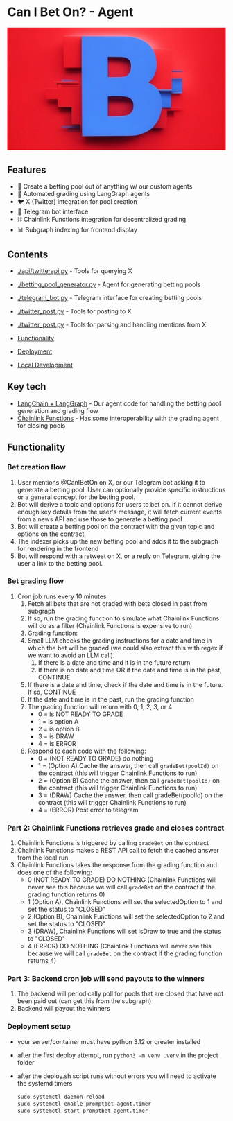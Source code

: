 # Can I Bet On? - Agent

![Can I Bet On? Hero](./docs/canibeton-hero.png)

## Features

- 🤖 Create a betting pool out of anything w/ our custom agents
- 🔄 Automated grading using LangGraph agents
- 🐦 X (Twitter) integration for pool creation
- 💬 Telegram bot interface
- ⛓️ Chainlink Functions integration for decentralized grading
- 📊 Subgraph indexing for frontend display

## Contents

- [./api/twitterapi.py](./api/twitterapi.py) - Tools for querying X
- [./betting_pool_generator.py](./betting_pool_generator.py) - Agent for generating betting pools
- [./telegram_bot.py](./telegram_bot.py) - Telegram interface for creating betting pools
- [./twitter_post.py](./twitter_post.py) - Tools for posting to X
- [./twitter_post.py](./twitter_check.py) - Tools for parsing and handling mentions from X

- [Functionality](#functionality)
- [Deployment](#deployment)
- [Local Development](#local-development)

## Key tech

- [LangChain + LangGraph](https://www.langchain.com/langgraph) - Our agent code for handling the betting pool generation and grading flow
- [Chainlink Functions](https://chain.link/functions) - Has some interoperability with the grading agent for closing pools

## Functionality

### Bet creation flow

1. User mentions @CanIBetOn on X, or our Telegram bot asking it to generate a betting pool. User can optionally provide specific instructions or a general concept for the betting pool.
2. Bot will derive a topic and options for users to bet on. If it cannot derive enough key details from the user's message, it will fetch current events from a news API and use those to generate a betting pool
3. Bot will create a betting pool on the contract with the given topic and options on the contract.
4. The indexer picks up the new betting pool and adds it to the subgraph for rendering in the frontend
4. Bot will respond with a retweet on X, or a reply on Telegram, giving the user a link to the betting pool.

### Bet grading flow

1. Cron job runs every 10 minutes
   1. Fetch all bets that are not graded with bets closed in past from subgraph
   2. If so, run the grading function to simulate what Chainlink Functions will do as a filter (Chainlink Functions is expensive to run)
   3. Grading function:
   4. Small LLM checks the grading instructions for a date and time in which the bet will be graded (we could also extract this with regex if we want to avoid an LLM call).
      1. If there is a date and time and it is in the future return
      1. If there is no date and time OR if the date and time is in the past, CONTINUE
   5. If there is a date and time, check if the date and time is in the future. If so, CONTINUE
   6. If the date and time is in the past, run the grading function
   7. The grading function will return with 0, 1, 2, 3, or 4
      - 0 = is NOT READY TO GRADE
      - 1 = is option A
      - 2 = is option B
      - 3 = is DRAW
      - 4 = is ERROR
   8. Respond to each code with the following:
      - 0 = (NOT READY TO GRADE) do nothing
      - 1 = (Option A) Cache the answer, then call `gradeBet(poolId)` on the contract (this will trigger Chainlink Functions to run)
      - 2 = (Option B) Cache the answer, then call `gradeBet(poolId)` on the contract (this will trigger Chainlink Functions to run)
      - 3 = (DRAW) Cache the answer, then call gradeBet(poolId) on the contract (this will trigger Chainlink Functions to run)
      - 4 = (ERROR) Post error to telegram

### Part 2: Chainlink Functions retrieves grade and closes contract

1. Chainlink Functions is triggered by calling `gradeBet` on the contract
2. Chainlink Functions makes a REST API call to fetch the cached answer from the local run
3. Chainlink Functions takes the response from the grading function and does one of the following:
   - 0 (NOT READY TO GRADE) DO NOTHING (Chainlink Functions will never see this because we will call `gradeBet` on the contract if the grading function returns 0)
   - 1 (Option A), Chainlink Functions will set the selectedOption to 1 and set the status to "CLOSED"
   - 2 (Option B), Chainlink Functions will set the selectedOption to 2 and set the status to "CLOSED"
   - 3 (DRAW), Chainlink Functions will set isDraw to true and the status to "CLOSED"
   - 4 (ERROR) DO NOTHING (Chainlink Functions will never see this because we will call `gradeBet` on the contract if the grading function returns 4)

### Part 3: Backend cron job will send payouts to the winners

1. The backend will periodically poll for pools that are closed that have not been paid out (can get this from the subgraph)
2. Backend will payout the winners

### Deployment setup

- your server/container must have python 3.12 or greater installed
- after the first deploy attempt, run `python3 -m venv .venv` in the project folder
- after the deploy.sh script runs without errors you will need to activate the systemd timers

  ```
  sudo systemctl daemon-reload
  sudo systemctl enable promptbet-agent.timer
  sudo systemctl start promptbet-agent.timer
  ```
